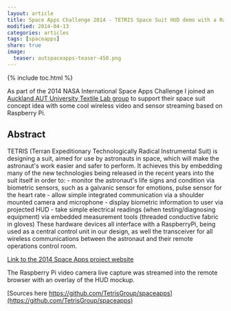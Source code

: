 ```yaml
---
layout: article
title: Space Apps Challenge 2014 - TETRIS Space Suit HUD demo with a Raspberry
modified: 2014-04-13
categories: articles
tags: [spaceapps]
share: true
image:
  teaser: autspaceapps-teaser-450.png
---
```


{% include toc.html %}

As part of the 2014 NASA International Space Apps Challenge I joined 
an [Auckland AUT University Textile Lab group](https://2014.spaceappschallenge.org/location/auckland/#projects) 
to support their space suit concept idea with some cool wireless video and sensor streaming based on Raspberry Pi.

## Abstract

TETRIS (Terran Expeditionary Technologically Radical Instrumental Suit) is designing a suit, aimed for use by 
astronauts in space, which will make the astronaut's work easier and safer to perform. It achieves this by 
embedding many of the new technologies being released in the recent years into the suit itself in order to: - 
monitor the astronaut's life signs and condition via biometric sensors, such as a galvanic sensor for emotions, 
pulse sensor for the heart rate - allow simple integrated communication via a shoulder mounted camera and microphone - 
display biometric information to user via projected HUD - take simple electrical readings (when testing/diagnosing equipment) 
via embedded measurement tools (threaded conductive fabric in gloves) These hardware devices all 
interface with a RaspberryPi, being used as a central control unit in our design, as well the transceiver 
for all wireless communications between the astronaut and their remote operations control room.

[Link to the 2014 Space Apps project website](https://2014.spaceappschallenge.org/project/tetris-expedionally-technologically-radical-instrumental-suit/)

The Raspberry Pi video camera live capture was streamed into the remote browser with an overlay of the HUD mockup.
 
[Sources here https://github.com/TetrisGroup/spaceapps](https://github.com/TetrisGroup/spaceapps)
